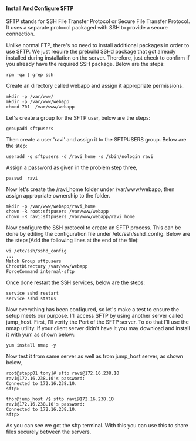 #### Install And Configure SFTP

SFTP stands for SSH File Transfer Protocol or Secure File Transfer Protocol. It uses a separate protocol packaged with SSH to provide a secure connection.

Unlike normal FTP, there's no need to install additional packages in order to use SFTP. We just require the prebuild SSHd package that got already installed during installation on the server. Therefore, just check to confirm if you already have the required SSH package. Below are the steps:

    rpm -qa | grep ssh

Create an directory called webapp and assign it appropriate permissions.

    mkdir -p /var/www/
    mkdir -p /var/www/webapp
    chmod 701  /var/www/webapp

Let's create a group for the SFTP user, below are the steps:

    groupadd sftpusers

Then create a user 'ravi' and assign it to the SFTPUSERS group. Below are the step:

    useradd -g sftpusers -d /ravi_home -s /sbin/nologin ravi

Assign a password as given in the problem step three,

    passwd  ravi

Now let's create the /ravi_home folder under /var/www/webapp, then assign appropriate ownership to the folder.

    mkdir -p /var/www/webapp/ravi_home
    chown -R root:sftpusers /var/www/webapp
    chown -R ravi:sftpusers /var/www/webapp/ravi_home

Now configure the SSH protocol to create an SFTP process. This can be done by editing the configuration file under /etc/ssh/sshd_config. Below are the steps(Add the following lines at the end of the file):

    vi /etc/ssh/sshd_config
    ...
    Match Group sftpusers
    ChrootDirectory /var/www/webapp
    ForceCommand internal-sftp

Once done restart the SSH services, below are the steps:

    service sshd restart
    service sshd status

Now everything has been configured, so let's make a test to ensure the setup meets our purpose. I'll access SFTP by using another server called jump_host. First, I'll verify the Port of the SFTP server. To do that I'll use the nmap utility. If your client server didn't have it you may download and install it with yum as shown below:

    yum install nmap -y

Now test it from same server as well as from jump_host server, as shown below,   

    root@stapp01 tony]# sftp ravi@172.16.238.10
    ravi@172.16.238.10's password:
    Connected to 172.16.238.10.
    sftp>

    thor@jump_host /$ sftp ravi@172.16.238.10
    ravi@172.16.238.10's password:
    Connected to 172.16.238.10.
    sftp>

As you can see we got the sftp terminal. With this you can use this to share files securely between the servers.
